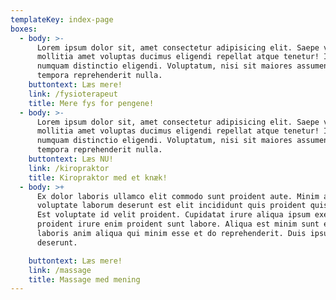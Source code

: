 ```yaml
---
templateKey: index-page
boxes:
  - body: >-
      Lorem ipsum dolor sit, amet consectetur adipisicing elit. Saepe voluptate
      mollitia amet voluptas ducimus eligendi repellat atque tenetur! Illum
      numquam distinctio eligendi. Voluptatum, nisi sit maiores assumenda
      tempora reprehenderit nulla.
    buttontext: Læs mere!
    link: /fysioterapeut
    title: Mere fys for pengene!
  - body: >-
      Lorem ipsum dolor sit, amet consectetur adipisicing elit. Saepe voluptate
      mollitia amet voluptas ducimus eligendi repellat atque tenetur! Illum
      numquam distinctio eligendi. Voluptatum, nisi sit maiores assumenda
      tempora reprehenderit nulla.
    buttontext: Læs NU!
    link: /kiropraktor
    title: Kiropraktor med et knæk!
  - body: >+
      Ex dolor laboris ullamco elit commodo sunt proident aute. Minim aute
      voluptate laborum deserunt est elit incididunt quis proident quis ipsum.
      Est voluptate id velit proident. Cupidatat irure aliqua ipsum exercitation
      proident irure enim proident sunt labore. Aliqua est minim sunt ex eiusmod
      laboris anim aliqua qui minim esse et do reprehenderit. Duis ipsum sunt ex
      deserunt.

    buttontext: Læs mere!
    link: /massage
    title: Massage med mening
---
```


